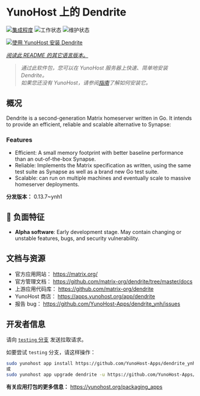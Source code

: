 <!--
注意：此 README 由 <https://github.com/YunoHost/apps/tree/master/tools/readme_generator> 自动生成
请勿手动编辑。
-->

# YunoHost 上的 Dendrite

[![集成程度](https://dash.yunohost.org/integration/dendrite.svg)](https://dash.yunohost.org/appci/app/dendrite) ![工作状态](https://ci-apps.yunohost.org/ci/badges/dendrite.status.svg) ![维护状态](https://ci-apps.yunohost.org/ci/badges/dendrite.maintain.svg)

[![使用 YunoHost 安装 Dendrite](https://install-app.yunohost.org/install-with-yunohost.svg)](https://install-app.yunohost.org/?app=dendrite)

*[阅读此 README 的其它语言版本。](./ALL_README.md)*

> *通过此软件包，您可以在 YunoHost 服务器上快速、简单地安装 Dendrite。*  
> *如果您还没有 YunoHost，请参阅[指南](https://yunohost.org/install)了解如何安装它。*

## 概况

Dendrite is a second-generation Matrix homeserver written in Go. It intends to provide an efficient, reliable and scalable alternative to Synapse:

### Features

- Efficient: A small memory footprint with better baseline performance than an out-of-the-box Synapse.
- Reliable: Implements the Matrix specification as written, using the same test suite as Synapse as well as a brand new Go test suite.
- Scalable: can run on multiple machines and eventually scale to massive homeserver deployments.


**分发版本：** 0.13.7~ynh1
## :red_circle: 负面特征

- **Alpha software**: Early development stage. May contain changing or unstable features, bugs, and security vulnerability.

## 文档与资源

- 官方应用网站： <https://matrix.org/>
- 官方管理文档： <https://github.com/matrix-org/dendrite/tree/master/docs>
- 上游应用代码库： <https://github.com/matrix-org/dendrite>
- YunoHost 商店： <https://apps.yunohost.org/app/dendrite>
- 报告 bug： <https://github.com/YunoHost-Apps/dendrite_ynh/issues>

## 开发者信息

请向 [`testing` 分支](https://github.com/YunoHost-Apps/dendrite_ynh/tree/testing) 发送拉取请求。

如要尝试 `testing` 分支，请这样操作：

```bash
sudo yunohost app install https://github.com/YunoHost-Apps/dendrite_ynh/tree/testing --debug
或
sudo yunohost app upgrade dendrite -u https://github.com/YunoHost-Apps/dendrite_ynh/tree/testing --debug
```

**有关应用打包的更多信息：** <https://yunohost.org/packaging_apps>
